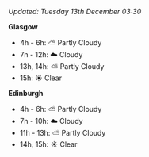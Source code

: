 *Updated: Tuesday 13th December 03:30*

**Glasgow**

* 4h - 6h: :partly_sunny: Partly Cloudy
* 7h - 12h: :cloud: Cloudy
* 13h, 14h: :partly_sunny: Partly Cloudy
* 15h: :sunny: Clear

**Edinburgh**

* 4h - 6h: :partly_sunny: Partly Cloudy
* 7h - 10h: :cloud: Cloudy
* 11h - 13h: :partly_sunny: Partly Cloudy
* 14h, 15h: :sunny: Clear
